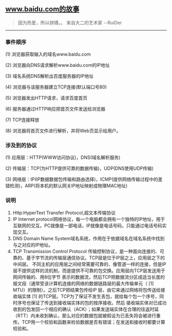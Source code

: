## www.baidu.com的故事
>因为热爱，所以拼搏。。   来自大二的艺术家    --RuiDer
---------------------------

### 事件顺序

(1) 浏览器获取输入的域名www.baidu.com

(2) 浏览器向DNS请求解析www.baidu.com的IP地址

(3) 域名系统DNS解析出百度服务器的IP地址

(4) 浏览器与该服务器建立TCP连接(默认端口号80)

(5) 浏览器发出HTTP请求，请求百度首页

(6) 服务器通过HTTP响应把首页文件发送给浏览器

(7) TCP连接释放

(8) 浏览器将首页文件进行解析，并将Web页显示给用户。

### 涉及到的协议

(1) 应用层：HTTP(WWW访问协议)，DNS(域名解析服务)

(2) 传输层：TCP(为HTTP提供可靠的数据传输)，UDP(DNS使用UDP传输)

(3) 网络层：IP(IP数据数据包传输和路由选择)，ICMP(提供网络传输过程中的差错检测)，ARP(将本机的默认网关IP地址映射成物理MAC地址)

### 说明
1. Http:HyperText Transfer Protocol,超文本传输协议
2. IP  Internet protocol网络协议，每一个电脑都会拥有一个独特的IP地址，用于互联网的交互。PC就像是一部电话，IP就像是电话号码，只能通过电话号码实现交互。
3. DNS Domain Name System域名系统，作用在于依据域名在域名系统中找到与之对应的IP地址。
4. TCP Transmission Control Protocol 传输控制协议，是一种面向连接的、可靠的、基于字节流的传输层通信协议。TCP层是位于IP层之上，应用层之下的中间层。
不同主机的应用层之间经常需要可靠的、像管道一样的连接，但是IP层不提供这样的流机制，而是提供不可靠的包交换。应用层向TCP层发送用于网间传输的、用8位字节
表示的数据流，然后TCP把数据流分区成适当长度的报文段（通常受该计算机连接的网络的数据链路层的最大传输单元（ [1]  MTU）的限制）。之后TCP把结果包传给IP
层，由它来通过网络将包传送给接收端实体 [1]  的TCP层。TCP为了保证不发生丢包，就给每个包一个序号，同时序号也保证了传送到接收端实体的包的按序接收。然后
接收端实体对已成功收到的包发回一个相应的确认（ACK）；如果发送端实体在合理的往返时延（RTT）内未收到确认，那么对应的数据包就被假设为已丢失将会被进行重
传。TCP用一个校验和函数来检验数据是否有错误；在发送和接收时都要计算校验和。 
